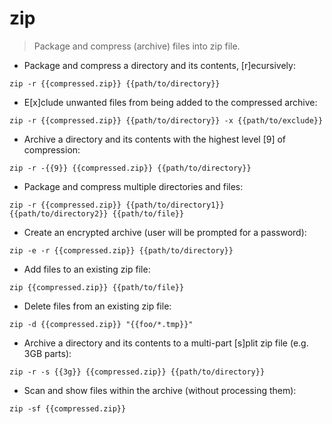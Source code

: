 # zip

> Package and compress (archive) files into zip file.

- Package and compress a directory and its contents, [r]ecursively:

`zip -r {{compressed.zip}} {{path/to/directory}}`

- E[x]clude unwanted files from being added to the compressed archive:

`zip -r {{compressed.zip}} {{path/to/directory}} -x {{path/to/exclude}}`

- Archive a directory and its contents with the highest level [9] of compression:

`zip -r -{{9}} {{compressed.zip}} {{path/to/directory}}`

- Package and compress multiple directories and files:

`zip -r {{compressed.zip}} {{path/to/directory1}} {{path/to/directory2}} {{path/to/file}}`

- Create an encrypted archive (user will be prompted for a password):

`zip -e -r {{compressed.zip}} {{path/to/directory}}`

- Add files to an existing zip file:

`zip {{compressed.zip}} {{path/to/file}}`

- Delete files from an existing zip file:

`zip -d {{compressed.zip}} "{{foo/*.tmp}}"`

- Archive a directory and its contents to a multi-part [s]plit zip file (e.g. 3GB parts):

`zip -r -s {{3g}} {{compressed.zip}} {{path/to/directory}}`

- Scan and show files within the archive (without processing them):

`zip -sf {{compressed.zip}}`
